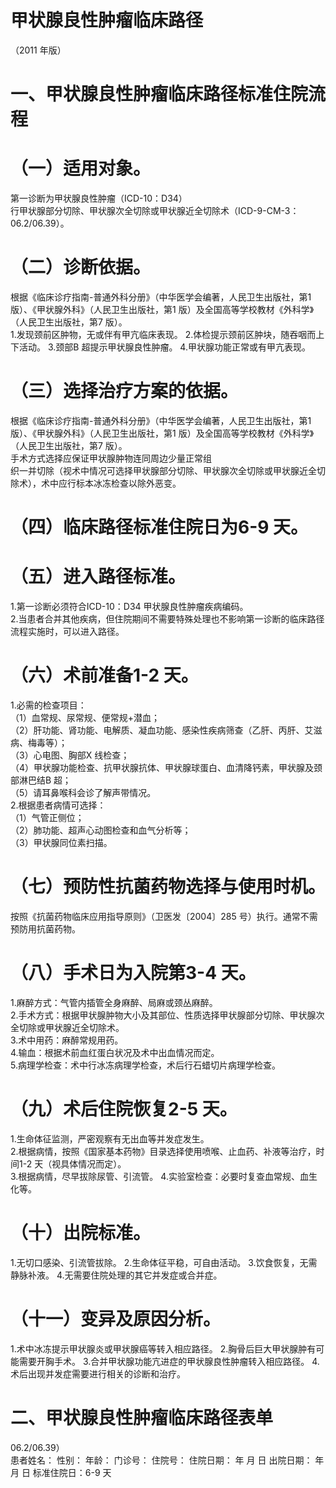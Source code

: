 # 甲状腺良性肿瘤临床路径  
（2011 年版）  
# 一、甲状腺良性肿瘤临床路径标准住院流程  
# （一）适用对象。  
第一诊断为甲状腺良性肿瘤（ICD-10：D34）  
行甲状腺部分切除、甲状腺次全切除或甲状腺近全切除术（ICD-9-CM-3：06.2/06.39）。  
# （二）诊断依据。  
根据《临床诊疗指南-普通外科分册》（中华医学会编著，人民卫生出版社，第1 版）、《甲状腺外科》（人民卫生出版社，第1 版）及全国高等学校教材《外科学》（人民卫生出版社，第7 版）。  
1.发现颈前区肿物，无或伴有甲亢临床表现。 2.体检提示颈前区肿块，随吞咽而上下活动。 3.颈部B 超提示甲状腺良性肿瘤。 4.甲状腺功能正常或有甲亢表现。  
# （三）选择治疗方案的依据。  
根据《临床诊疗指南-普通外科分册》（中华医学会编著，人民卫生出版社，第1 版）、《甲状腺外科》（人民卫生出版社，第1 版）及全国高等学校教材《外科学》（人民卫生出版社，第7 版）。  
手术方式选择应保证甲状腺肿物连同周边少量正常组  
织一并切除（视术中情况可选择甲状腺部分切除、甲状腺次全切除或甲状腺近全切除术），术中应行标本冰冻检查以除外恶变。  
# （四）临床路径标准住院日为6-9 天。  
# （五）进入路径标准。  
1.第一诊断必须符合ICD-10：D34 甲状腺良性肿瘤疾病编码。  
2.当患者合并其他疾病，但住院期间不需要特殊处理也不影响第一诊断的临床路径流程实施时，可以进入路径。  
# （六）术前准备1-2 天。  
1.必需的检查项目：  
（1）血常规、尿常规、便常规$+$潜血；  
（2）肝功能、肾功能、电解质、凝血功能、感染性疾病筛查（乙肝、丙肝、艾滋病、梅毒等）；  
（3）心电图、胸部X 线检查；  
（4）甲状腺功能检查、抗甲状腺抗体、甲状腺球蛋白、血清降钙素，甲状腺及颈部淋巴结B 超；  
（5）请耳鼻喉科会诊了解声带情况。  
2.根据患者病情可选择：  
（1）气管正侧位；  
（2）肺功能、超声心动图检查和血气分析等；  
（3）甲状腺同位素扫描。  
# （七）预防性抗菌药物选择与使用时机。  
按照《抗菌药物临床应用指导原则》（卫医发〔2004〕285 号）执行。通常不需预防用抗菌药物。  
# （八）手术日为入院第3-4 天。  
1.麻醉方式：气管内插管全身麻醉、局麻或颈丛麻醉。  
2.手术方式：根据甲状腺肿物大小及其部位、性质选择甲状腺部分切除、甲状腺次全切除或甲状腺近全切除术。  
3.术中用药：麻醉常规用药。  
4.输血：根据术前血红蛋白状况及术中出血情况而定。  
5.病理学检查：术中行冰冻病理学检查，术后行石蜡切片病理学检查。  
# （九）术后住院恢复2-5 天。  
1.生命体征监测，严密观察有无出血等并发症发生。  
2.根据病情，按照《国家基本药物》目录选择使用喷喉、止血药、补液等治疗，时间1-2 天（视具体情况而定）。  
3.根据病情，尽早拔除尿管、引流管。 4.实验室检查：必要时复查血常规、血生化等。  
# （十）出院标准。  
1.无切口感染、引流管拔除。 2.生命体征平稳，可自由活动。 3.饮食恢复，无需静脉补液。 4.无需要住院处理的其它并发症或合并症。  
# （十一）变异及原因分析。  
1.术中冰冻提示甲状腺炎或甲状腺癌等转入相应路径。 2.胸骨后巨大甲状腺肿有可能需要开胸手术。 3.合并甲状腺功能亢进症的甲状腺良性肿瘤转入相应路径。 4.术后出现并发症需要进行相关的诊断和治疗。  
# 二、甲状腺良性肿瘤临床路径表单  
06.2/06.39）  
患者姓名：               性别：    年龄：      门诊号：        住院号：           住院日期：    年  月  日     出院日期：      年  月  日   标准住院日：6-9 天  
